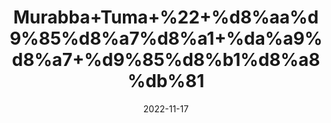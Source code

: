 ---
title: 'Murabba+Tuma+%22+%d8%aa%d9%85%d8%a7%d8%a1+%da%a9%d8%a7+%d9%85%d8%b1%d8%a8%db%81'
date: '2022-11-17' 
metatag: '' 
inventory: '0' 
draft: false 
# meta description 
shortDescripton: 'Bitter+apple+preserve+is+helpful+for+treatment+of+Diabetes.+It+kills+Intestinal+worms+and+is+used+for+treatment+of+Colitis.'
description: 'Preserves+++%d9%85%d8%b1%d8%a8%db%81+%22+%d8%a7%da%86%d8%a7%d8%b1'
longdescription: ''
tags: ''
brand: ''
subCategory: ''
sellCount: '0'
featured: True
# product Price
price: '150.0'
# Product Short Description
shortDescription: 'Bitter+apple+preserve+is+helpful+for+treatment+of+Diabetes.+It+kills+Intestinal+worms+and+is+used+for+treatment+of+Colitis.'
productID: '595544D6-F33C-ED11-996A-005056B3A416'
type: 'products'
category: 'Preserves+++%d9%85%d8%b1%d8%a8%db%81+%22+%d8%a7%da%86%d8%a7%d8%b1' 
thumnailproduct: 'https://eraconnect.blob.core.windows.net/product-images/aminsaddiquidawakhana/adec26c3-8d23-4b2d-941d-78f6bd73511f.webp' 
images:
  - image: 'https://eraconnect.blob.core.windows.net/product-images/aminsaddiquidawakhana/adec26c3-8d23-4b2d-941d-78f6bd73511f.webp'  
Variants:
---